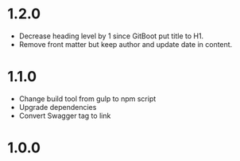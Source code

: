 # 1.2.0

* Decrease heading level by 1 since GitBoot put title to H1.
* Remove front matter but keep author and update date in content.

# 1.1.0

* Change build tool from gulp to npm script
* Upgrade dependencies
* Convert Swagger tag to link

# 1.0.0
